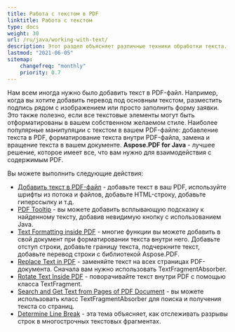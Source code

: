 ```yaml
---
title: Работа с текстом в PDF
linktitle: Работа с текстом
type: docs
weight: 30
url: /ru/java/working-with-text/
description: Этот раздел объясняет различные техники обработки текста. Узнайте, как добавлять, заменять, вращать, искать текст с использованием Aspose.PDF и Java.
lastmod: "2021-06-05"
sitemap:
    changefreq: "monthly"
    priority: 0.7
---
```


Нам всем иногда нужно было добавить текст в PDF-файл. Например, когда вы хотите добавить перевод под основным текстом, разместить подпись рядом с изображением или просто заполнить форму заявки. Это также полезно, если все текстовые элементы могут быть отформатированы в вашем собственном желаемом стиле. Наиболее популярные манипуляции с текстом в вашем PDF-файле: добавление текста в PDF, форматирование текста внутри PDF-файла, замена и вращение текста в вашем документе. **Aspose.PDF for Java** - лучшее решение, которое имеет все, что вам нужно для взаимодействия с содержимым PDF.

Вы можете выполнить следующие действия:

- [Добавить текст в PDF-файл](/pdf/ru/java/add-text-to-pdf-file/) - добавьте текст в ваш PDF, используйте шрифты из потока и файлов, добавьте HTML-строку, добавьте гиперссылку и т.д.
- [PDF Tooltip](/pdf/ru/java/pdf-tooltip/) - вы можете добавить всплывающую подсказку к найденному тексту, добавив невидимую кнопку с использованием Java.
- [Text Formatting inside PDF](/pdf/ru/java/text-formatting-inside-pdf/) - многие функции вы можете добавить в свой документ при форматировании текста внутри него. Добавьте отступ строки, добавьте границу текста, подчеркните текст, добавьте перевод строки с библиотекой Aspose.PDF.
- [Replace Text in PDF](/pdf/ru/java/replace-text-in-pdf/) - заменяйте текст на всех страницах PDF-документа. Сначала вам нужно использовать TextFragmentAbsorber.
- [Rotate Text Inside PDF](/pdf/ru/java/rotate-text-inside-pdf/) - поворачивайте текст внутри PDF с помощью класса TextFragment.
- [Search and Get Text from Pages of PDF Document](/pdf/ru/java/search-and-get-text-from-pdf/) - вы можете использовать класс TextFragmentAbsorber для поиска и получения текста со страниц.
- [Determine Line Break](/pdf/ru/java/determine-line-break/) - эта тема объясняет, как отслеживать разрывы строк в многострочных текстовых фрагментах.